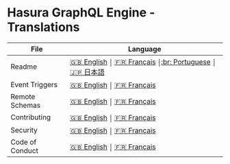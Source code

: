 # Hasura GraphQL Engine - Translations

| File            | Language                                                                                                                                                        |
| --------------- | --------------------------------------------------------------------------------------------------------------------------------------------------------------- |
| Readme          | [:uk: English](../README.md)          ￨ [:fr: Français](README.french.md)          ￨[:br: Portuguese](README.portuguese.md) ￨ [:jp: 日本語](README.japanese.md) |
| Event Triggers  | [:uk: English](../event-triggers.md)  ￨ [:fr: Français](event-triggers.french.md)                                                                               |
| Remote Schemas  | [:uk: English](../remote-schemas.md)  ￨ [:fr: Français](remote-schemas.french.md)                                                                               |
| Contributing    | [:uk: English](../CONTRIBUTING.md)    ￨ [:fr: Français](CONTRIBUTING.french.md)                                                                                 |
| Security        | [:uk: English](../SECURITY.md)        ￨ [:fr: Français](SECURITY.french.md)                                                                                     |
| Code of Conduct | [:uk: English](../code-of-conduct.md) ￨ [:fr: Français](code-of-conduct.french.md)                                                                              |
